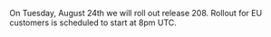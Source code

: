 On Tuesday, August 24th we will roll out release 208. Rollout for EU customers is scheduled to start at 8pm UTC.
